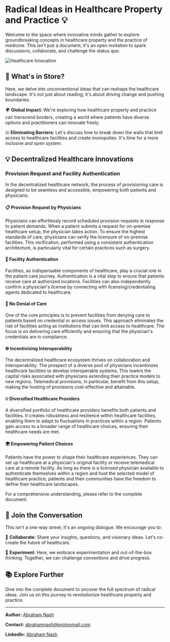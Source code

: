 # Radical Ideas in Healthcare Property and Practice 💡

Welcome to the space where innovative minds gather to explore groundbreaking concepts in healthcare property and the practice of medicine. This isn't just a document; it's an open invitation to spark discussions, collaborate, and challenge the status quo.

![Healthcare Innovation](insert_image_link_here)

## 🚀 What's in Store?

Here, we delve into unconventional ideas that can reshape the healthcare landscape. It's not just about reading; it's about driving change and pushing boundaries.

🌍 **Global Impact**: We're exploring how healthcare property and practice can transcend borders, creating a world where patients have diverse options and practitioners can innovate freely.

⚖️ **Eliminating Barriers**: Let's discuss how to break down the walls that limit access to healthcare facilities and create monopolies. It's time for a more inclusive and open system.

## 💡 Decentralized Healthcare Innovations

### Provision Request and Facility Authentication

In the decentralized healthcare network, the process of provisioning care is designed to be seamless and accessible, empowering both patients and physicians.

#### 📋 Provision Request by Physicians

Physicians can effortlessly record scheduled provision requests in response to patient demands. When a patient submits a request for on-premise healthcare setup, the physician takes action. To ensure the highest standards of care, physicians can verify the licensure of on-premise facilities. This verification, performed using a consistent authentication architecture, is particularly vital for certain practices such as surgery.

#### 🏥 Facility Authentication

Facilities, as indispensable components of healthcare, play a crucial role in the patient care journey. Authentication is a vital step to ensure that patients receive care at authorized locations. Facilities can also independently confirm a physician's license by connecting with licensing/credentialing agents dedicated to healthcare.

#### 🚫 No Denial of Care

One of the core principles is to prevent facilities from denying care to patients based on credential or access issues. This approach eliminates the risk of facilities acting as institutions that can limit access to healthcare. The focus is on delivering care efficiently and ensuring that the physician's credentials are in compliance.

#### 🌐 Incentivizing Interoperability

The decentralized healthcare ecosystem thrives on collaboration and interoperability. The prospect of a diverse pool of physicians incentivizes healthcare facilities to develop interoperable systems. This lowers the capital risks associated with physicians extending their practice models to new regions. Telemedical provisions, in particular, benefit from this setup, making the hosting of provisions cost-effective and attainable.

#### 💡 Diversified Healthcare Providers

A diversified portfolio of healthcare providers benefits both patients and facilities. It creates robustness and resilience within healthcare facilities, enabling them to adapt to fluctuations in practices within a region. Patients gain access to a broader range of healthcare choices, ensuring their healthcare needs are met.

#### 🌍 Empowering Patient Choices

Patients have the power to shape their healthcare experiences. They can set up healthcare at a physician's original facility or receive telemedical care at a remote facility. As long as there is a licensed physician available to authenticate themselves within a region and host the selected model of healthcare practice, patients and their communities have the freedom to define their healthcare landscapes.

For a comprehensive understanding, please refer to the complete document.

## 💬 Join the Conversation

This isn't a one-way street; it's an ongoing dialogue. We encourage you to:

🤝 **Collaborate**: Share your insights, questions, and visionary ideas. Let's co-create the future of healthcare.

🧪 **Experiment**: Here, we embrace experimentation and out-of-the-box thinking. Together, we can challenge conventions and drive progress.

## 📚 Explore Further

Dive into the complete document to uncover the full spectrum of radical ideas. Join us on this journey to revolutionize healthcare property and practice.

---

**Author:** [Abraham Nash](https://github.com/abrahamnash)

**Contact:** [abrahamnash@protonmail.com](mailto:abrahamnash@protonmail.com)

**LinkedIn:** [Abraham Nash](https://www.linkedin.com/in/abraham-nash-866502270)
